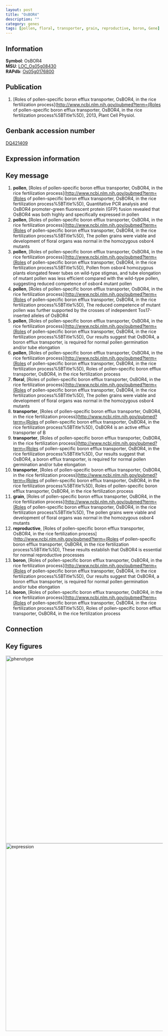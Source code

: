 ```yaml
---
layout: post
title: "OsBOR4"
description: ""
category: genes
tags: [pollen, floral, transporter, grain, reproductive, boron, Gene]
---
```


## Information
__Symbol__: OsBOR4  
__MSU__: [LOC_Os05g08430](http://rice.plantbiology.msu.edu/cgi-bin/ORF_infopage.cgi?orf=LOC_Os05g08430)  
__RAPdb__: [Os05g0176800](http://rapdb.dna.affrc.go.jp/viewer/gbrowse_details/irgsp1?name=Os05g0176800)  

## Publication
1. [Roles of pollen-specific boron efflux transporter, OsBOR4, in the rice fertilization process](http://www.ncbi.nlm.nih.gov/pubmed?term=(Roles of pollen-specific boron efflux transporter, OsBOR4, in the rice fertilization process%5BTitle%5D), 2013, Plant Cell Physiol.

## Genbank accession number
[DQ421409](http://www.ncbi.nlm.nih.gov/nuccore/DQ421409)

## Expression information

## Key message
1. __pollen__, [Roles of pollen-specific boron efflux transporter, OsBOR4, in the rice fertilization process](http://www.ncbi.nlm.nih.gov/pubmed?term=(Roles of pollen-specific boron efflux transporter, OsBOR4, in the rice fertilization process%5BTitle%5D),  Quantitative PCR analysis and OsBOR4 promoter-green fluorescent protein (GFP) fusion revealed that OsBOR4 was both highly and specifically expressed in pollen
2. __pollen__, [Roles of pollen-specific boron efflux transporter, OsBOR4, in the rice fertilization process](http://www.ncbi.nlm.nih.gov/pubmed?term=(Roles of pollen-specific boron efflux transporter, OsBOR4, in the rice fertilization process%5BTitle%5D),  The pollen grains were viable and development of floral organs was normal in the homozygous osbor4 mutants
3. __pollen__, [Roles of pollen-specific boron efflux transporter, OsBOR4, in the rice fertilization process](http://www.ncbi.nlm.nih.gov/pubmed?term=(Roles of pollen-specific boron efflux transporter, OsBOR4, in the rice fertilization process%5BTitle%5D),  Pollen from osbor4 homozygous plants elongated fewer tubes on wild-type stigmas, and tube elongation of mutant pollen was less efficient compared with the wild-type pollen, suggesting reduced competence of osbor4 mutant pollen
4. __pollen__, [Roles of pollen-specific boron efflux transporter, OsBOR4, in the rice fertilization process](http://www.ncbi.nlm.nih.gov/pubmed?term=(Roles of pollen-specific boron efflux transporter, OsBOR4, in the rice fertilization process%5BTitle%5D),  The reduced competence of mutant pollen was further supported by the crosses of independent Tos17-inserted alleles of OsBOR4
5. __pollen__, [Roles of pollen-specific boron efflux transporter, OsBOR4, in the rice fertilization process](http://www.ncbi.nlm.nih.gov/pubmed?term=(Roles of pollen-specific boron efflux transporter, OsBOR4, in the rice fertilization process%5BTitle%5D),  Our results suggest that OsBOR4, a boron efflux transporter, is required for normal pollen germination and/or tube elongation
6. __pollen__, [Roles of pollen-specific boron efflux transporter, OsBOR4, in the rice fertilization process](http://www.ncbi.nlm.nih.gov/pubmed?term=(Roles of pollen-specific boron efflux transporter, OsBOR4, in the rice fertilization process%5BTitle%5D), Roles of pollen-specific boron efflux transporter, OsBOR4, in the rice fertilization process
7. __floral__, [Roles of pollen-specific boron efflux transporter, OsBOR4, in the rice fertilization process](http://www.ncbi.nlm.nih.gov/pubmed?term=(Roles of pollen-specific boron efflux transporter, OsBOR4, in the rice fertilization process%5BTitle%5D),  The pollen grains were viable and development of floral organs was normal in the homozygous osbor4 mutants
8. __transporter__, [Roles of pollen-specific boron efflux transporter, OsBOR4, in the rice fertilization process](http://www.ncbi.nlm.nih.gov/pubmed?term=(Roles of pollen-specific boron efflux transporter, OsBOR4, in the rice fertilization process%5BTitle%5D),  OsBOR4 is an active efflux transporter of B
9. __transporter__, [Roles of pollen-specific boron efflux transporter, OsBOR4, in the rice fertilization process](http://www.ncbi.nlm.nih.gov/pubmed?term=(Roles of pollen-specific boron efflux transporter, OsBOR4, in the rice fertilization process%5BTitle%5D),  Our results suggest that OsBOR4, a boron efflux transporter, is required for normal pollen germination and/or tube elongation
10. __transporter__, [Roles of pollen-specific boron efflux transporter, OsBOR4, in the rice fertilization process](http://www.ncbi.nlm.nih.gov/pubmed?term=(Roles of pollen-specific boron efflux transporter, OsBOR4, in the rice fertilization process%5BTitle%5D), Roles of pollen-specific boron efflux transporter, OsBOR4, in the rice fertilization process
11. __grain__, [Roles of pollen-specific boron efflux transporter, OsBOR4, in the rice fertilization process](http://www.ncbi.nlm.nih.gov/pubmed?term=(Roles of pollen-specific boron efflux transporter, OsBOR4, in the rice fertilization process%5BTitle%5D),  The pollen grains were viable and development of floral organs was normal in the homozygous osbor4 mutants
12. __reproductive__, [Roles of pollen-specific boron efflux transporter, OsBOR4, in the rice fertilization process](http://www.ncbi.nlm.nih.gov/pubmed?term=(Roles of pollen-specific boron efflux transporter, OsBOR4, in the rice fertilization process%5BTitle%5D),  These results establish that OsBOR4 is essential for normal reproductive processes
13. __boron__, [Roles of pollen-specific boron efflux transporter, OsBOR4, in the rice fertilization process](http://www.ncbi.nlm.nih.gov/pubmed?term=(Roles of pollen-specific boron efflux transporter, OsBOR4, in the rice fertilization process%5BTitle%5D),  Our results suggest that OsBOR4, a boron efflux transporter, is required for normal pollen germination and/or tube elongation
14. __boron__, [Roles of pollen-specific boron efflux transporter, OsBOR4, in the rice fertilization process](http://www.ncbi.nlm.nih.gov/pubmed?term=(Roles of pollen-specific boron efflux transporter, OsBOR4, in the rice fertilization process%5BTitle%5D), Roles of pollen-specific boron efflux transporter, OsBOR4, in the rice fertilization process

## Connection

## Key figures
<img src="http://ricencode.github.io/images/OsBOR4.pheno.png" alt="phenotype"  style="width: 600px;"/>

<img src="http://ricencode.github.io/images/OsBOR4.exp.png" alt="expression"  style="width: 600px;"/>


